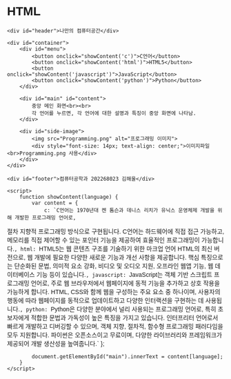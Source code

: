 # HTML
<!DOCTYPE html>
<html lang="ko">
<head>
    <meta charset="UTF-8">
    <title>나만의 컴퓨터공간</title>
    <style>
        body {
            font-family: Arial, sans-serif;
            margin: 0;
        }
        #header {
            background-color: #f0f0f0;
            padding: 20px;
            text-align: center;
            font-size: 28px;
            font-weight: bold;
        }
        #container {
            display: flex;
        }
        #menu {
            width: 200px;
            background-color: #e0e0e0;
            padding: 10px;
        }
        #menu button {
            display: block;
            width: 100%;
            padding: 10px;
            margin-bottom: 10px;
            font-size: 16px;
            cursor: pointer;
        }
        #main {
            flex: 1;
            padding: 20px;
            text-align: center;
            font-size: 18px;
        }
        #footer {
            background-color: #f0f0f0;
            text-align: center;
            padding: 15px;
            font-weight: bold;
        }
        #side-image {
            width: 250px;
            padding: 10px;
        }
        #side-image img {
            width: 100%;
            border-radius: 10px;
        }
    </style>
</head>
<body>

    <div id="header">나만의 컴퓨터공간</div>

    <div id="container">
        <div id="menu">
            <button onclick="showContent('c')">C언어</button>
            <button onclick="showContent('html')">HTML5</button>
            <button onclick="showContent('javascript')">JavaScript</button>
            <button onclick="showContent('python')">Python</button>
        </div>

        <div id="main" id="content">
            중앙 메인 화면<br><br>
            각 언어를 누르면, 각 언어에 대한 설명과 특징이 중앙 화면에 나타남.
        </div>

        <div id="side-image">
            <img src="Programming.png" alt="프로그래밍 이미지">
            <div style="font-size: 14px; text-align: center;">이미지파일<br>Programming.png 사용</div>
        </div>
    </div>

    <div id="footer">컴퓨터공학과 202268023 김해울</div>

    <script>
        function showContent(language) {
            var content = {
                c: `C언어는 1970년대 켄 톰슨과 데니스 리치가 유닉스 운영체제 개발을 위해 개발한 프로그래밍 언어로,
절차 지향적 프로그래밍 방식으로 구현됩니다. C언어는 하드웨어에 직접 접근 가능하고, 메모리를 직접 제어할 수 있는
포인터 기능을 제공하여 효율적인 프로그래밍이 가능합니다.`,
                html: `HTML5는 웹 콘텐츠 구조를 기술하기 위한 마크업 언어 HTML의 최신 버전으로,
웹 개발에 필요한 다양한 새로운 기능과 개선 사항을 제공합니다. 핵심 특징으로는 단순화된 문법, 의미적 요소 강화,
비디오 및 오디오 지원, 오프라인 웹앱 기능, 웹 데이터베이스 기능 등이 있습니다.`,
                javascript: `JavaScript는 객체 기반 스크립트 프로그래밍 언어로, 주로 웹 브라우저에서 웹페이지에
동적 기능을 추가하고 상호 작용을 가능하게 합니다. HTML, CSS와 함께 웹을 구성하는 주요 요소 중 하나이며,
사용자의 행동에 따라 웹페이지를 동적으로 업데이트하고 다양한 인터랙션을 구현하는 데 사용됩니다.`,
                python: `Python은 다양한 분야에서 널리 사용되는 프로그래밍 언어로, 특히 초보자에게 적합한 문법과
가독성이 높은 특징을 가지고 있습니다. 인터프리터 언어로서 빠르게 개발하고 디버깅할 수 있으며,
객체 지향, 절차적, 함수형 프로그래밍 패러다임을 모두 지원합니다.
파이썬은 오픈소스이고 무료이며, 다양한 라이브러리와 프레임워크가 제공되어 개발 생산성을 높여줍니다.`
            };

            document.getElementById("main").innerText = content[language];
        }
    </script>

</body>
</html>
